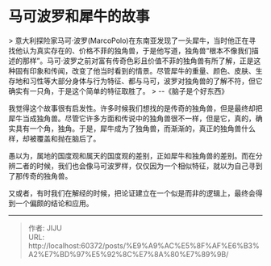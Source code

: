 # 马可波罗和犀牛的故事


&gt; 意大利探险家马可·波罗(MarcoPolo)在东南亚发现了一头犀牛，当时他正在寻找他认为真实存在的、价格不菲的独角兽，于是他写道，独角兽“根本不像我们描述的那样”。马可·波罗之前对富有传奇色彩且价值不菲的独角兽有所了解，正是这种固有印象和传闻，改变了他当时看到的情景。尽管犀牛的重量、颜色、皮肤、生存地和习性等大部分身体与行为特征、都与马可，波罗对独角兽的了解不符，但它确实有一只角，于是这个简单的特征取胜了。
&gt; --《脑子是个好东西》

我觉得这个故事很有启发性。许多时候我们想找的是传奇的独角兽，但是最终却把犀牛当成独角兽。尽管它许多方面和传说中的独角兽很不一样，但是它，真的，确实具有一个角，独角。于是，犀牛成为了独角兽，而渐渐的，真正的独角兽什么样，却被覆盖和抛在脑后了。

愚以为，属地的国度观和属天的国度观的差别，正如犀牛和独角兽的差别。而在分辨二者的时候，我们也会像马可波罗样，仅仅因为一个相似特征，就以为自己寻到了那传奇的独角兽。

又或者，有时我们在解经的时候，把论证建立在一个似是而非的逻辑上，最终会得到一个偏颇的结论和应用。




---

> 作者: JIJU  
> URL: http://localhost:60372/posts/%E9%A9%AC%E5%8F%AF%E6%B3%A2%E7%BD%97%E5%92%8C%E7%8A%80%E7%89%9B/  

